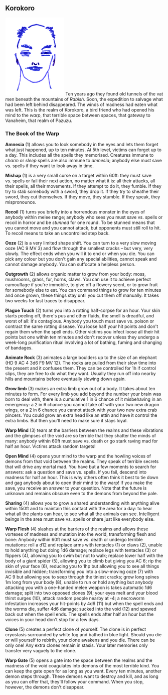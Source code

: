 ## Korokoro

![Korokoro](Korokoro.png) Ten years ago they found old tunnels of the
vat men beneath the mountains of *Rabish*. Soon, the expedition to
salvage what had been left behind disappeared. The winds of madness
had eaten what was left. This is the realm of Korokoro, a bird friend
who had opened his mind to the *warp*, that terrible space between
spaces, that gateway to Vanaheim, that realm of Pazuzu.

### The Book of the Warp

**Amnesia** (1) allows you to look somebody in the eyes and lets them
forget what just happened, up to ten minutes. At 5th level, victims
can forget up to a day. This includes all the spells they memorised.
Creatures immune to *charm* or *sleep* spells are also immune to
*amnesia*; anybody else must save vs. spells if they want to look away
in time.

**Mishap** (1) is a very small curse on a target within 60ft: they
must save vs. spells or fail their next action, no matter what it is:
all their attacks, all their spells, all their movements. If they
attempt to do it, they fumble. If they try to stab somebody with a
sword, they drop it. If they try to sheathe their sword, they cut
themselves. If they move, they stumble. If they speak, they
mispronounce.

**Recoil** (1) turns you briefly into a horrendous monster in the eyes
of anybody within melee range; anybody who sees you must save
vs. spells or recoil in horror and be *stunned* for one round. To be
stunned means that you cannot move and you cannot attack, but
opponents must still roll to hit. To recoil means to take an
uncontrolled step back.

**Ooze** (2) is a very limited shape shift. You can turn to a very
slow moving ooze (AC 9 MV 3) and flow through the smallest cracks –
but very, very slowly. The effect ends when you will it to end or when
you die. You can pick any colour but you don't gain any special
abilities, cannot speak and cannot damage anybody. You can suffocate a
helpless person.

**Outgrowth** (2) allows organic matter to grow from your body: moss,
mushrooms, grass, fur, horns, claws. You can use it to achieve perfect
camouflage if you're immobile, to give off a flowery scent, or to grow
fruit for somebody else to eat. You can command things to grow for ten
minutes and once grown, these things stay until you cut them off
manually. It takes two weeks for last traces to disappear.

**Plague Touch** (2) turns you into a rotting half-corpse for an hour.
Your skin starts peeling off, there's pus and other fluids, the smell
is dreadful, and worst of all: it's contagious. Anybody you touch must
save vs. poison or contract the same rotting disease. You loose half
your hit points and don't regain them when the spell ends. Other
victims you infect loose all their hit points but one within ten
minutes and don't recover unless they undergo a week-long purification
ritual involving a lot of bathing, fuming and changing of bandages.

**Animate Rock** (3) animates a large boulders up to the size of an
elephant (HD 9 AC 4 3d6 F9 MV 12). The rocks are pulled from their
slow time into the present and it confuses them. They can be
controlled for 1h if control slips, they are free to do what they
want. Usually they run off into nearby hills and mountains before
eventually slowing down again.

**Grow limb** (3) makes an extra limb grow out of a body. It takes
about ten minutes to form. For every limb you add beyond the number
your brain was born to deal with, there is a cumulative 1 in 6 chance
of it misbehaving in an emergency: a 2 in 6 chance you cannot take off
with your two new dragon wings, or a 2 in 6 chance you cannot attack
with your two new extra crab pincers. You could grow an extra head like
an ettin and have it control the extra limbs. But then you'll need to
make sure it stays loyal.

**Warp Mind** (3) tears at the barriers between the realms and these
vibrations and the glimpses of the void are so terrible that they
shatter the minds of many: anybody within 60ft must save vs. death or
go stark raving mad for half an hour. Victims attack random targets!

**Open Mind** (4) opens your mind to the warp and the howling voices
of demons from that void between the realms. They speak of terrible
secrets that will drive any mortal mad. You have but a few moments to
search for answers: ask a question and save vs. spells. If you fail,
descend into madness for half an hour. This is why others often think
it best to tie down and gag anybody about to open their mind to the
warp! If you make the save, you receive an answer to your question.
Note that the future is unknown and remains obscure even to the demons
from beyond the pale.

**Sharing** (4) allows you to grow a shared understanding with
anything alive within 150ft and to maintain this contact with the area
for a day: to hear what all the plants can hear, to see what all the
animals can see. Intelligent beings in the area must save vs. spells
or share just like everybody else.

**Warp Flesh** (4) slashes at the barriers of the realms and allows
these vortexes of madness and mutation into the world, transforming
flesh and bone: Anybody within 60ft must save vs. death or undergo
terrible mutations: roll a d12 and replace arms with tentacles (1) or
claws (2), unable to hold anything but doing 1d6 damage; replace legs
with tentacles (3) or flippers (4), allowing you to swim but not to
walk; replace lower half with the body of a giant spider (5), allowing
you to climb but giving you AC 6; rip the skin of your face (6),
reducing you to 1hp but allowing you to see all things invisible and
hidden; transforming you into a slow-moving ooze (7) with AC 9 but
allowing you to seep through the tiniest cracks; grow long spines 1m
long from your body (8), unable to run or hold anything but anybody
attacking you with a one-handed melee weapon is takes automatic 1d6
damage; split into two opposed clones (9); your eyes melt and your
blood thirst surges (10), attack random people nearby at -4; a
necroworm infestation increases your hit-points by 4d6 (11) but when
the spell ends and the worms die, suffer 4d6 damage; sucked into the
void (12) and spewed back out when the spell ends. The spells ends
after half an hour but the voices in your head don't stop for a few
days.

**Clone** (5) creates a perfect clone of yourself. The clone is in
perfect cryostasis surrounded by white fog and bathed in blue light.
Should you die or will yourself to rebirth, your clone awakens and you
die. There can be only one! Any extra clones remain in stasis. Your
later memories only transfer very vaguely to the clone.

**Warp Gate** (5) opens a gate into the space between the realms and
the madness of the void coagulates into demons of the most terrible
kind. You can keep the gate open for as long as you want. Every ten
minutes, another demon steps through. These demons want to destroy and
kill, and as long as you can offer that, they'll follow your command.
When you stop, however, the demons don't disappear.
